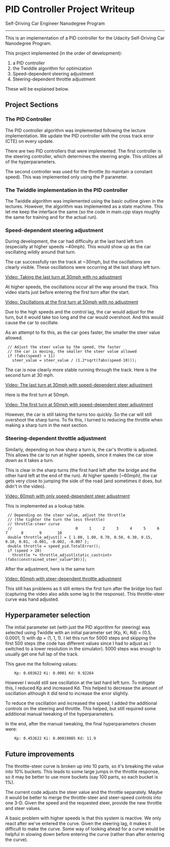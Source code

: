 # PID Controller Project Writeup
Self-Driving Car Engineer Nanodegree Program

---

[video0]: ./videos/Turn2-30mph-noadjust.mp4 "no adjustment"

This is an implementation of a PID controller for the Udacity Self-Driving Car Nanodegree Program.

This project implemented (in the order of development):

1. a PID controller
2. the Twiddle algorithm for optimization
3. Speed-dependent steering adjustment
4. Steering-dependent throttle adjustment

These will be explained below.

## Project Sections

### The PID Controller

The PID controller algorithm was implemented following the lecture implementation.  We update the PID controller with the cross track error (CTE) on every update.

There are two PID controllers that were implemented. The first controller is the steering controller, which determines the steering angle. This utilizes all of the hyperparameters.

The second controller was used for the throttle (to maintain a constant speed).  This was implemented only using the P parameter.


### The Twiddle implementation in the PID controller

The Twiddle algorithm was implemented using the basic outline given in the lectures.  However, the algorithm was implemented as a state machine.  This let me keep the interface the same (so the code in main.cpp stays roughly the same for training and for the actual run).

### Speed-dependent steering adjustment
During development, the car had difficulty at the last hard left turn (especially at higher speeds ~40mph).  This would show up as the car oscillating wildly around that turn.

The car successfully ran the track at ~30mph, but the oscillations are clearly visible.  These oscillations were occurring at the last sharp left turn.

[Video: Taking the last turn at 30mph with no adjustment](./videos/Turn2-30mph-noadjust.mp4)

At higher speeds, the oscillations occur all the way around the track.  This video starts just before entering the first turn after the start.

[Video: Oscillations at the first turn at 50mph with no adjustment](./videos/Turn1-40mph-noadjust.mp4)

Due to the high speeds and the control lag, the car would adjust for the turn, but it would take too long and the car would overshoot. And this would cause the car to oscillate.

As an attempt to fix this, as the car goes faster, the smaller the steer value allowed.

```
 // Adjust the steer value by the speed, the faster
 // the car is moving, the smaller the steer value allowed
 if (fabs(speed) > 11)
   steer_value = steer_value / (1.2*sqrt(fabs(speed-10)));

```

The car is now clearly more stable running through the track. Here is the second turn at 30 mph.

[Video: The last turn at 30mph with speed-dependent steer adjustment](./videos/Turn2-30mph-adjust1.mp4)

Here is the first turn at 50mph.  

[Video: The first turn at 50mph with speed-dependent steer adjustment](./videos/Turn2-50mph-adjust1.mp4)

However, the car is still taking the turns too quickly.  So the car will still overshoot the sharp turns.  To fix this, I turned to reducing the throttle when making a sharp turn in the next section.

### Steering-dependent throttle adjustment
Similarly, depending on how sharp a turn is, the car's throttle is adjusted.  This allows the car to run at higher speeds, since it makes the car slow down as it takes a turn.

This is clear in the sharp turns (the first hard left after the bridge and the other hard left at the end of the run).  At higher speeds (~60mph), the car gets very close to jumping the side of the road (and sometimes it does, but didn't in the video).

[Video: 60mph with only speed-dependent steer adjustment](./videos/Turns-60mph-adjust1.mp4)


This is implemented as a lookup table.

```
 // Depending on the steer value, adjust the throttle
 // (the tighter the turn the less throttle)
 // throttle-steer curve
 //                            0     1     2     3     4     5     6     7      8       9       10
 double throttle_adjust[] = { 1.00, 1.00, 0.70, 0.50, 0.30, 0.15, 0.10, 0.01, -0.001, -0.002, -0.007 };
 double throttle = speed_pid.TotalError();
 if (speed > 20)
   throttle *= throttle_adjust[static_cast<int>(fabs(constrained_steer_value*10))];
```

After the adjustment, here is the same turn

[Video: 60mph with steer-dependent throttle adjustment](./videos/Turns-60mph-adjust2.mp4)


This still has problems as it still enters the first turn after the bridge too fast (capturing the video also adds some lag to the response).  This throttle-steer curve was hand adjusted.

## Hyperparameter selection
The initial parameter set (with just the PID algorithm for steering) was selected using Twiddle with an initial parameter set (Kp, Ki, Kd) = (0.5, 0.0001, 1) with dp = (1, 1, 1). I let this run for 5000 steps and skipping the first 500 steps (the code has different values since I had to adjust as I switched to a lower resolution in the simulator).  5000 steps was enough to usually get one full lap of the track.

This gave me the following values:

```
	Kp: 0.603622 Ki: 0.0001 Kd: 9.92264
```

However I would still see oscillation at the last hard left turn.  To mitigate this, I reduced Kp and increased Kd.  This helped to decrease the amount of oscillation although it did tend to increase the error slightly.

To reduce the oscillation and increased the speed, I added the additional controls on the steering and throttle.  This helped, but still required some additional manual tweaking of the hyperparameters.

In the end, after the manual tweaking, the final hyperparameters chosen were:

```
    Kp: 0.453622 Ki: 0.00019805 Kd: 11.9
```

## Future improvements

The throttle-steer curve is broken up into 10 parts, so it's breaking the value into 10% buckets.  This leads to some large jumps in the throttle response, so it may be better to use more buckets (say 100 parts, so each bucket is 1%).

The current code adjusts the steer value and the throttle separately. Maybe it would be better to merge the throttle-steer and steer-speed controls into one 3-D.  Given the speed and the requested steer, provide the new throttle and steer values.

A basic problem with higher speeds is that this system is reactive.  We only react after we've entered the curve.  Given the steering lag, it makes it difficult to make the curve.  Some way of looking ahead for a curve would be helpful in slowing down before entering the curve (rather than after entering the curve).


